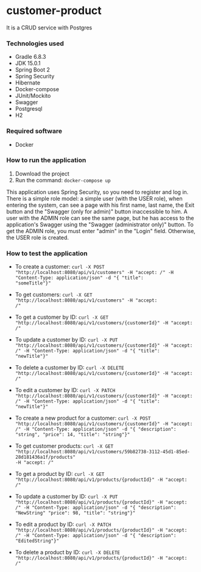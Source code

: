 # customer-product
It is a CRUD service with Postgres

### Technologies used
* Gradle 6.8.3
* JDK 15.0.1
* Spring Boot 2
* Spring Security
* Hibernate
* Docker-compose
* JUnit/Mockito
* Swagger
* Postgresql
* H2

### Required software
* Docker

### How to run the application
1. Download the project
2. Run the command: ```docker-compose up```

This application uses Spring Security, so you need to register and log in.
There is a simple role model: a simple user (with the USER role), when entering the system, can see a page with his first name, last name,
the Exit button and the "Swagger (only for admin)" button inaccessible to him.
A user with the ADMIN role can see the same page, but he has access to the application's Swagger using the "Swagger (administrator only)" button.
To get the ADMIN role, you must enter "admin" in the "Login" field. Otherwise, the USER role is created.

### How to test the application
- To create a customer:
  <code>curl -X POST "http://localhost:8080/api/v1/customers" -H "accept: */*" -H "Content-Type: application/json" -d "{ \"title\": \"someTitle\"}"</code>
  
- To get customers:
<code>curl -X GET "http://localhost:8080/api/v1/customers" -H "accept: */*"</code>
  
- To get a customer by ID:
<code>curl -X GET "http://localhost:8080/api/v1/customers/{customerId}" -H "accept: */*"</code>

- To update a customer by ID:
<code>curl -X PUT "http://localhost:8080/api/v1/customers/{customerId}" -H "accept: */*" -H "Content-Type: application/json" -d "{ \"title\": \"newTitle\"}"</code>
  
- To delete a customer by ID:
<code>curl -X DELETE "http://localhost:8080/api/v1/customers/{customerId}" -H "accept: */*"</code>

- To edit a customer by ID:
<code>curl -X PATCH "http://localhost:8080/api/v1/customers/{customerId}" -H "accept: */*" -H "Content-Type: application/json" -d "{ \"title\": \"newTitle\"}"</code>
  
- To create a new product for a customer:
<code>curl -X POST "http://localhost:8080/api/v1/customers/{customerId}" -H "accept: */*" -H "Content-Type: application/json" -d "{ \"description\": \"string\", \"price\": 14, \"title\": \"string\"}"</code>

- To get customer products:
<code>curl -X GET "http://localhost:8080/api/v1/customers/59b82738-3112-45d1-85ed-28d181436a1f/products" -H "accept: */*"</code>

- To get a product by ID:
<code>curl -X GET "http://localhost:8080/api/v1/products/{productId}" -H "accept: */*"</code>
  
- To update a customer by ID:
<code>curl -X PUT "http://localhost:8080/api/v1/products/{productId}" -H "accept: */*" -H "Content-Type: application/json" -d "{ \"description\": \"NewString\" \"price\": 98, \"title\": \"string\"}"</code>

- To edit a product by ID:
<code>curl -X PATCH "http://localhost:8080/api/v1/products/{productId}" -H "accept: */*" -H "Content-Type: application/json" -d "{ \"description\": \"EditedString\"}"</code>
  
- To delete a product by ID:
<code>curl -X DELETE "http://localhost:8080/api/v1/products/{productId}" -H "accept: */*"</code>

